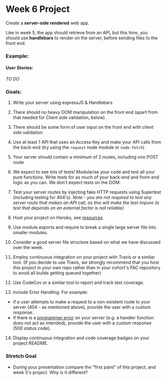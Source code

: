 # Week 6 Project

Create a **server-side rendered** web app.

Like in week 5, the app should retrieve from an API, but this time, you should use **handlebars** to render on the server, before sending files to the front end.


### Example:

#### User Stories:

*TO DO*

### Goals:
1) Write your server using expressJS & Handlebars

2) There should no heavy DOM manipulation on the front end (apart from that needed for Client side validation, below)

4) There should be some form of user input on the front end with client side validation

2) Use at least 1 API that uses an Access Key and make your API calls from the back-end (try using the `request` node module or `node-fetch`)

3) Your server should contain a minimum of 2 routes, including one POST route

4) We expect to see lots of tests! Modularise your code and test all your pure functions. Write tests for as much of your back-end and front-end logic as you can. We don't expect tests on the DOM.

5) Test your server routes by injecting fake HTTP requests using Supertest (including testing for 404's). _Note - you are not required to test any server route that makes an API call, as this will make the test impure (a test that depends on an external factor is not reliable)_

6) Host your project on Heroku, see [resources](https://github.com/foundersandcoders/master-reference/blob/master/coursebook/week-5/resources.md)

7) Use module.exports and require to break a single large server file into smaller modules.

8) Consider a good server file structure based on what we have discussed over the week.

9) Employ continuous integration on your project with Travis or a similar tool. (If you decide to use Travis, we strongly recommend that you host this project in your own repo rather than in your cohort's FAC repository to avoid all builds getting queued together)

10) Use CodeCov or a similar tool to report and track test coverage.

11) Include Error Handling. For example:
  - if a user attempts to make a request to a non-existent route to your server (404 - as mentioned above), provide the user with a custom response.    
  - if there is a [programmer error](https://github.com/foundersandcoders/error-handling-workshop#kinds-of-errors) on your server (e.g. a handler function does not act as intended), provide the user with a custom response (500 status code).


14) Display continuous integration and code coverage badges on your project README. 

### Stretch Goal

- During your presentation compare the "first paint" of this project, and week 5's project. Why is it different?
